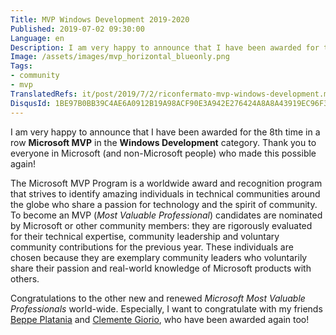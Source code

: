 ```yaml
---
Title: MVP Windows Development 2019-2020
Published: 2019-07-02 09:30:00
Language: en
Description: I am very happy to announce that I have been awarded for the 8th time in a row Microsoft MVP in the Windows Development category. Thank you to everyone in Microsoft (and non-Microsoft people) who made this possible again!
Image: /assets/images/mvp_horizontal_blueonly.png
Tags:
- community
- mvp
TranslatedRefs: it/post/2019/7/2/riconfermato-mvp-windows-development.md
DisqusId: 1BE97B0BB39C4AE6A0912B19A98ACF90E3A942E276424A8A8A43919EC96F3C3C
---
```

I am very happy to announce that I have been awarded for the 8th time in a row **Microsoft MVP** in the **Windows Development** category. Thank you to everyone in Microsoft (and non-Microsoft people) who made this possible again!

The Microsoft MVP Program is a worldwide award and recognition program that strives to identify amazing individuals in technical communities around the globe who share a passion for technology and the spirit of community. To become an MVP (*Most Valuable Professional*) candidates are nominated by Microsoft or other community members: they are rigorously evaluated for their technical expertise, community leadership and voluntary community contributions for the previous year. These individuals are chosen because they are exemplary community leaders who voluntarily share their passion and real-world knowledge of Microsoft products with others.

Congratulations to the other new and renewed *Microsoft Most Valuable Professionals* world-wide. Especially, I want to congratulate with my friends <a href="http://beppeplatania.com" target="_blank">Beppe Platania</a> and <a href="https://twitter.com/tinux80" target="_blank">Clemente Giorio</a>, who have been awarded again too!
